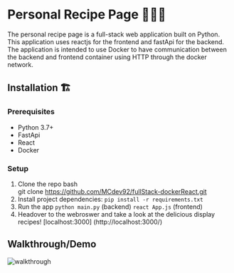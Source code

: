 # Personal Recipe Page 👨🏻‍🍳

The personal recipe page is a full-stack web application built on Python. This application uses reactjs for the frontend and fastApi for the backend. The application is intended to use Docker to have communication between the backend and frontend container using HTTP through the docker network. 

## Installation 🏗️

### Prerequisites
* Python 3.7+
* FastApi
* React
* Docker

### Setup
1. Clone the repo
   bash<br>git clone https://github.com/MCdev92/fullStack-dockerReact.git<br>
2. Install project dependencies:
   `pip install -r requirements.txt`
3. Run the app
    `python main.py` (backend)
    `react App.js` (frontend)
4. Headover to the webroswer and take a look at the delicious display recipes! [localhost:3000] (http://localhost:3000/)

## Walkthrough/Demo

![walkthrough](recipe-webapp.gif)
         


